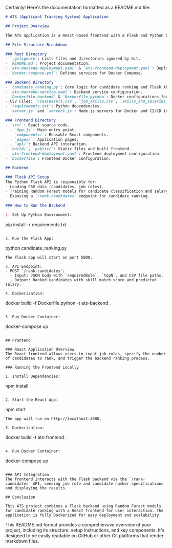 Certainly! Here's the documentation formatted as a README.md file:

```markdown
# ATS (Applicant Tracking System) Application

## Project Overview

The ATS application is a React-based frontend with a Flask and Python backend, designed to rank candidates based on criteria such as skills and experience. It utilizes machine learning models (Random Forest) to classify and rank candidates for different job roles.

## File Structure Breakdown

### Root Directory
- `.gitignore`: Lists files and directories ignored by Git.
- `README.md`: Project documentation.
- `ats-backend-deployment.yaml` & `ats-frontend-deployment.yaml`: Deployment configurations for CI/CD pipelines.
- `docker-compose.yml`: Defines services for Docker Compose.

### Backend Directory
- `candidate_ranking.py`: Core logic for candidate ranking and Flask API.
- `ats-backend-service.yaml`: Backend service configuration.
- `Dockerfile.backend` & `Dockerfile.python`: Docker configurations for backend.
- CSV Files: `FinalResult.csv`, `job_skills.csv`, `skills_and_salaries_categories_p.csv`.
- `requirements.txt`: Python dependencies.
- `server.js` and `server1.js`: Node.js servers for Docker and CI/CD integration.

### Frontend Directory
- `src/`: React source code.
  - `App.js`: Main entry point.
  - `components/`: Reusable React components.
  - `pages/`: Application pages.
  - `api/`: Backend API interaction.
- `build/`, `public/`: Static files and built frontend.
- `ats-frontend-deployment.yaml`: Frontend deployment configuration.
- `Dockerfile`: Frontend Docker configuration.

## Backend

### Flask API Setup
The Python Flask API is responsible for:
- Loading CSV data (candidates, job roles).
- Training Random Forest models for candidate classification and salary prediction.
- Exposing a `/rank-candidates` endpoint for candidate ranking.

### How to Run the Backend

1. Set Up Python Environment:
   ```
   pip install -r requirements.txt
   ```

2. Run the Flask App:
   ```
   python candidate_ranking.py
   ```
   The Flask app will start on port 5000.

3. API Endpoint:
   - POST `/rank-candidates`:
     - Input: JSON body with `requiredRole`, `topN`, and CSV file paths.
     - Output: Ranked candidates with skill match score and predicted salary.

4. Dockerization:
   ```
   docker build -f Dockerfile.python -t ats-backend .
   ```

5. Run Docker Container:
   ```
   docker-compose up
   ```

## Frontend

### React Application Overview
The React frontend allows users to input job roles, specify the number of candidates to rank, and trigger the backend ranking process.

### Running the Frontend Locally

1. Install Dependencies:
   ```
   npm install
   ```

2. Start the React App:
   ```
   npm start
   ```
   The app will run on http://localhost:3000.

3. Dockerization:
   ```
   docker build -t ats-frontend .
   ```

4. Run Docker Container:
   ```
   docker-compose up
   ```

### API Integration
The frontend interacts with the Flask backend via the `/rank-candidates` API, sending job role and candidate number specifications and displaying the results.

## Conclusion

This ATS project combines a Flask backend using Random Forest models for candidate ranking with a React frontend for user interaction. The application is fully Dockerized for easy deployment and scalability.
```

This README.md format provides a comprehensive overview of your project, including its structure, setup instructions, and key components. It's designed to be easily readable on GitHub or other Git platforms that render markdown files.